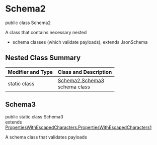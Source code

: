 # Schema2
public class Schema2

A class that contains necessary nested
- schema classes (which validate payloads), extends JsonSchema

## Nested Class Summary
| Modifier and Type | Class and Description |
| ----------------- | ---------------------- |
| static class | [Schema2.Schema3](#schema3)<br> schema class |

## Schema3
public static class Schema3<br>
extends [PropertiesWithEscapedCharacters.PropertiesWithEscapedCharacters1](../../../../../../components/schemas/PropertiesWithEscapedCharacters.md#propertieswithescapedcharacters1)

A schema class that validates payloads
